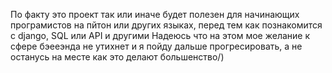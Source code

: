 По факту это проект так или иначе будет полезен для начинающих програмистов на пйтон или других языках, перед тем как познакомится с django, SQL или API и другими 
Надеюсь что на этом мое желание к сфере бэееэнда не утихнет и я пойду дальше прогресировать, а не останусь на месте как это делают большенство/)
